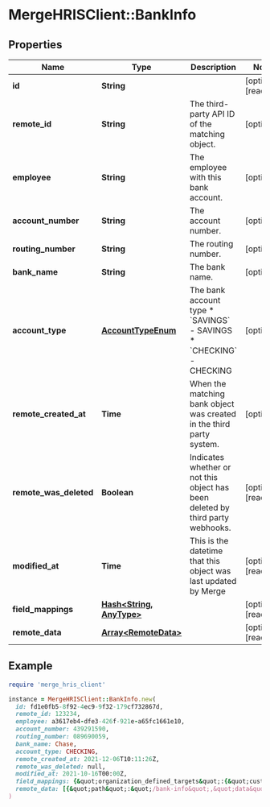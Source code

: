 # MergeHRISClient::BankInfo

## Properties

| Name | Type | Description | Notes |
| ---- | ---- | ----------- | ----- |
| **id** | **String** |  | [optional][readonly] |
| **remote_id** | **String** | The third-party API ID of the matching object. | [optional] |
| **employee** | **String** | The employee with this bank account. | [optional] |
| **account_number** | **String** | The account number. | [optional] |
| **routing_number** | **String** | The routing number. | [optional] |
| **bank_name** | **String** | The bank name. | [optional] |
| **account_type** | [**AccountTypeEnum**](AccountTypeEnum.md) | The bank account type  * &#x60;SAVINGS&#x60; - SAVINGS * &#x60;CHECKING&#x60; - CHECKING | [optional] |
| **remote_created_at** | **Time** | When the matching bank object was created in the third party system. | [optional] |
| **remote_was_deleted** | **Boolean** | Indicates whether or not this object has been deleted by third party webhooks. | [optional][readonly] |
| **modified_at** | **Time** | This is the datetime that this object was last updated by Merge | [optional][readonly] |
| **field_mappings** | [**Hash&lt;String, AnyType&gt;**](AnyType.md) |  | [optional][readonly] |
| **remote_data** | [**Array&lt;RemoteData&gt;**](RemoteData.md) |  | [optional][readonly] |

## Example

```ruby
require 'merge_hris_client'

instance = MergeHRISClient::BankInfo.new(
  id: fd1e0fb5-8f92-4ec9-9f32-179cf732867d,
  remote_id: 123234,
  employee: a3617eb4-dfe3-426f-921e-a65fc1661e10,
  account_number: 439291590,
  routing_number: 089690059,
  bank_name: Chase,
  account_type: CHECKING,
  remote_created_at: 2021-12-06T10:11:26Z,
  remote_was_deleted: null,
  modified_at: 2021-10-16T00:00Z,
  field_mappings: {&quot;organization_defined_targets&quot;:{&quot;custom_key&quot;:&quot;custom_value&quot;},&quot;linked_account_defined_targets&quot;:{&quot;custom_key&quot;:&quot;custom_value&quot;}},
  remote_data: [{&quot;path&quot;:&quot;/bank-info&quot;,&quot;data&quot;:[&quot;Varies by platform&quot;]}]
)
```

